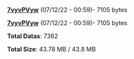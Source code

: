 [**7vyvPVyw**](/data/7vyvPVyw.txt) (07/12/22 - 00:59)- 7105 bytes

[**7vyvPVyw**](/data/7vyvPVyw.txt) (07/12/22 - 00:59)- 7105 bytes

**Total Datas**: 7362

**Total Size**: 43.78 MB / 43.8 MB